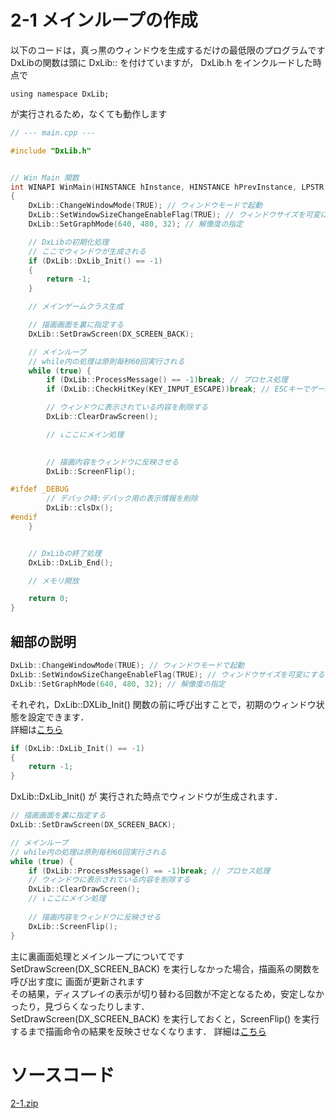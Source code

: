 # 2-1 メインループの作成
以下のコードは，真っ黒のウィンドウを生成するだけの最低限のプログラムです  
DxLibの関数は頭に DxLib:: を付けていますが， DxLib.h をインクルードした時点で  

    using namespace DxLib;  

が実行されるため，なくても動作します

``` cpp
// --- main.cpp ---

#include "DxLib.h"


// Win Main 関数
int WINAPI WinMain(HINSTANCE hInstance, HINSTANCE hPrevInstance, LPSTR lpCmdLine, int nCmdShow)
{
	DxLib::ChangeWindowMode(TRUE); // ウィンドウモードで起動
	DxLib::SetWindowSizeChangeEnableFlag(TRUE); // ウィンドウサイズを可変にする
	DxLib::SetGraphMode(640, 480, 32); // 解像度の指定

	// DxLibの初期化処理
	// ここでウィンドウが生成される
	if (DxLib::DxLib_Init() == -1)
	{
		return -1;
	}

	// メインゲームクラス生成

	// 描画画面を裏に指定する
	DxLib::SetDrawScreen(DX_SCREEN_BACK);

	// メインループ 
	// while内の処理は原則毎秒60回実行される
	while (true) {
		if (DxLib::ProcessMessage() == -1)break; // プロセス処理
		if (DxLib::CheckHitKey(KEY_INPUT_ESCAPE))break; // ESCキーでゲーム終了

		// ウィンドウに表示されている内容を削除する
		DxLib::ClearDrawScreen();

		// ↓ここにメイン処理 
		

		// 描画内容をウィンドウに反映させる
		DxLib::ScreenFlip();

#ifdef _DEBUG
		// デバック時:デバック用の表示情報を削除
		DxLib::clsDx();
#endif
	}


	// DxLibの終了処理
	DxLib::DxLib_End();

	// メモリ開放

	return 0;
}
```

## 細部の説明
``` cpp
DxLib::ChangeWindowMode(TRUE); // ウィンドウモードで起動
DxLib::SetWindowSizeChangeEnableFlag(TRUE); // ウィンドウサイズを可変にする
DxLib::SetGraphMode(640, 480, 32); // 解像度の指定
```

それぞれ，DxLib::DXLib\_Init() 関数の前に呼び出すことで，初期のウィンドウ状態を設定できます．  
詳細は[こちら](http://dxlib.o.oo7.jp/dxtec.html#M7)

``` cpp
if (DxLib::DxLib_Init() == -1)
{
	return -1;
}
```

DxLib::DxLib\_Init() が 実行された時点でウィンドウが生成されます．

``` cpp
// 描画画面を裏に指定する
DxLib::SetDrawScreen(DX_SCREEN_BACK);

// メインループ 
// while内の処理は原則毎秒60回実行される
while (true) {
	if (DxLib::ProcessMessage() == -1)break; // プロセス処理
	// ウィンドウに表示されている内容を削除する
	DxLib::ClearDrawScreen();
	// ↓ここにメイン処理 
	
	// 描画内容をウィンドウに反映させる
	DxLib::ScreenFlip();
}
```

主に裏画面処理とメインループについてです  
SetDrawScreen(DX\_SCREEN\_BACK) を実行しなかった場合，描画系の関数を呼び出す度に
画面が更新されます  
その結果，ディスプレイの表示が切り替わる回数が不定となるため，安定しなかったり，見づらくなったりします．  
SetDrawScreen(DX\_SCREEN\_BACK) を実行しておくと，ScreenFlip() を実行するまで描画命令の結果を反映させなくなります．
詳細は[こちら](http://dxlib.o.oo7.jp/dxtec.html#M5)
  
# ソースコード
[2-1.zip](src/2-1.zip)
